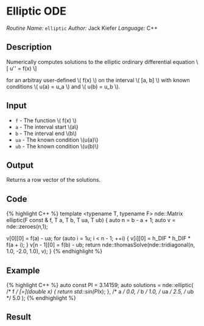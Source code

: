 # Elliptic ODE
*Routine Name:* ``elliptic``
*Author:* Jack Kiefer
*Language:* C++

## Description

Numerically computes solutions to the elliptic ordinary differential equation
\\[ u'' = f(x) \\]

for an arbitray user-defined \\( f(x) \\) on the interval \\( \[a, b\] \\) with known conditions \\( u(a) = u_a \\) and \\( u(b) = u_b \\).

## Input

* ``f`` - The function \\( f(x) \\)
* ``a`` - The interval start \\(a\\)
* ``b`` - The interval end \\(b\\)
* ``ua`` - The known condition \\(u(a)\\)
* ``ub`` - The known condition \\(u(b)\\)

## Output 

Returns a row vector of the solutions.

## Code

{% highlight C++ %}
template <typename T, typename F>
nde::Matrix<T> elliptic(F const & f, T a, T b, T ua, T ub)
{
  auto n = b - a + 1;
  auto v = nde::zeroes(n,1);

  v[0][0] = f(a) - ua;
  for (auto i = 1u; i < n - 1; ++i)
  {
    v[i][0] = h_DIF * h_DIF * f(a + i);
  }
  v[n - 1][0] = f(b) - ub;
  return nde::thomasSolve(nde::tridiagonal(n, 1.0, -2.0, 1.0), v);
}
{% endhighlight %}

## Example

{% highlight C++ %}
auto const PI = 3.14159;
auto solutions = nde::elliptic(
         /* f  */  [=](double x) { return std::sin(PI*x); },
         /* a  */  0.0,
         /* b  */  1.0,
         /* ua */  2.5,
         /* ub */  5.0
                 );
{% endhighlight %}

## Result
